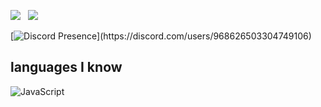 <a href="https://instagram.com/cerenylmz460"><img src="https://img.shields.io/badge/@cerenylmz460-8b72ff?style=flat&logo=Instagram&logoColor=white"/></a> &nbsp;
![](https://komarev.com/ghpvc/?username=your-github-username&color=dc143c)

[![Discord Presence](https://lanyard-profile-readme.vercel.app/api/968626503304749106?theme=light&bg=7ad3f5&animated=false&hideDiscrim=true&borderRadius=30px&idleMessage=Probably%20doing%20something%20else...)](https://discord.com/users/968626503304749106)

## languages I know

![JavaScript](https://img.shields.io/badge/-JavaScript-05122A?style=flat&logo=javascript)&nbsp;
